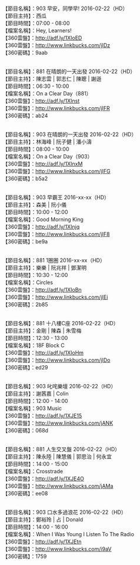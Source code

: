 <br>【節目名稱】：903 早安，同學早! 2016-02-22（HD）
<br>【節目主持】：西瓜
<br>【節目時間】：07:00 - 08:00
<br>【檔案名稱】：Hey, Learners!
<br>【360雲盤】：http://adf.ly/1XIoED
<br>【360雲盤】：http://www.linkbucks.com/jIDz
<br>【360密碼】：9aab

<br>【節目名稱】：881 在晴朗的一天出發 2016-02-22（HD）
<br>【節目主持】：陳志雲 | 郭志仁 | 陳聰 | 謝遜
<br>【節目時間】：06:30 - 10:00
<br>【檔案名稱】：On a Clear Day（881）
<br>【360雲盤】：http://adf.ly/1XInst
<br>【360雲盤】：http://www.linkbucks.com/jIFR
<br>【360密碼】：ab24

<br>【節目名稱】：903 在晴朗的一天出發 2016-02-22（HD）
<br>【節目主持】：林海峰 | 阮子健 | 潘小濤
<br>【節目時間】：08:00 - 10:00
<br>【檔案名稱】：On a Clear Day（903）
<br>【360雲盤】：http://adf.ly/1XInxM
<br>【360雲盤】：http://www.linkbucks.com/jIFG
<br>【360密碼】：b5a2

<br>【節目名稱】：903 早霸王 2016-xx-xx（HD）
<br>【節目主持】：森美 | 阮小儀
<br>【節目時間】：10:00 - 12:00
<br>【檔案名稱】：Good Morning King
<br>【360雲盤】：http://adf.ly/1XInjq
<br>【360雲盤】：http://www.linkbucks.com/jIF8
<br>【360密碼】：be9a

<br>【節目名稱】：881 1圈圈 2016-xx-xx（HD）
<br>【節目主持】：樂樂 | 阮兆祥 | 鄧潔明
<br>【節目時間】：10:30 - 12:00
<br>【檔案名稱】：Circles
<br>【360雲盤】：http://adf.ly/1XIoBn
<br>【360雲盤】：http://www.linkbucks.com/jIEi
<br>【360密碼】：2b85

<br>【節目名稱】：881 十八樓C座 2016-02-22（HD）
<br>【節目主持】：金剛 | 陳森 | 朱雪梅
<br>【節目時間】：12:30 - 13:00
<br>【檔案名稱】：18F Block C
<br>【360雲盤】：http://adf.ly/1XIoHm
<br>【360雲盤】：http://www.linkbucks.com/jIDo
<br>【360密碼】：ed29

<br>【節目名稱】：903 叱咤樂壇 2016-02-22（HD）
<br>【節目主持】：謝茜嘉 | Colin
<br>【節目時間】：12:00 - 14:00
<br>【檔案名稱】：903 Music
<br>【360雲盤】：http://adf.ly/1XJE15
<br>【360雲盤】：http://www.linkbucks.com/jANK
<br>【360密碼】：068d

<br>【節目名稱】：881 人生交叉盤 2016-02-22（HD）
<br>【節目主持】：陳永陸 | 陳慧儀 | 郭思治 | 何永宜
<br>【節目時間】：14:00 - 15:00
<br>【檔案名稱】：Crosstrade
<br>【360雲盤】：http://adf.ly/1XJE4O
<br>【360雲盤】：http://www.linkbucks.com/jAMa
<br>【360密碼】：ee08

<br>【節目名稱】：903 口水多過浪花 2016-02-22（HD）
<br>【節目主持】：鄭裕玲 | 占 | Donald
<br>【節目時間】：14:00 - 16:00
<br>【檔案名稱】：When I Was Young I Listen To The Radio
<br>【360雲盤】：http://adf.ly/1XJEtn
<br>【360雲盤】：http://www.linkbucks.com/i9aV
<br>【360密碼】：1759
